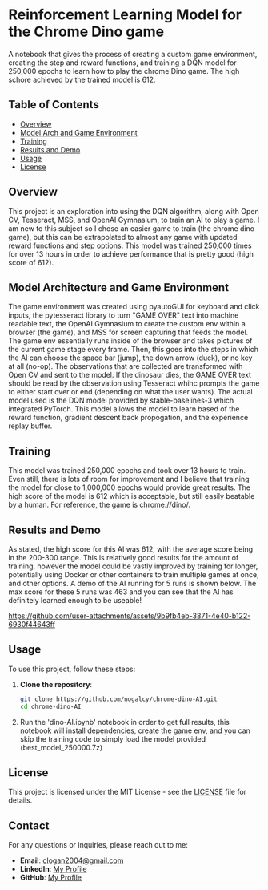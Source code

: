 # Reinforcement Learning Model for the Chrome Dino game

A notebook that gives the process of creating a custom game environment, creating the step and reward functions, and training a DQN model for 250,000 epochs to learn how to play the chrome Dino game. The high schore achieved by the trained model is 612.

## Table of Contents
- [Overview](#overview)
- [Model Arch and Game Environment](#model-architecture-and-game-environment)
- [Training](#training)
- [Results and Demo](#results-and-demo)
- [Usage](#usage)
- [License](#license)

## Overview

This project is an exploration into using the DQN algorithm, along with Open CV, Tesseract, MSS, and OpenAI Gymnasium, to train an AI to play a game. I am new to this subject so I chose an easier game to train (the chrome dino game), but this can be extrapolated to almost any game with updated reward functions and step options. This model was trained 250,000 times for over 13 hours in order to achieve performance that is pretty good (high score of 612).

## Model Architecture and Game Environment

The game environment was created using pyautoGUI for keyboard and click inputs, the pytesseract library to turn "GAME OVER" text into machine readable text, the OpenAI Gymnasium to create the custom env within a browser (the game), and MSS for screen capturing that feeds the model. The game env essentially runs inside of the browser and takes pictures of the current game stage every frame. Then, this goes into the steps in which the AI can choose the space bar (jump), the down arrow (duck), or no key at all (no-op). The observations that are collected are transformed with Open CV and sent to the model. If the dinosaur dies, the GAME OVER text should be read by the observation using Tesseract whihc prompts the game to either start over or end (depending on what the user wants). The actual model used is the DQN model provided by stable-baselines-3 which integrated PyTorch. This model allows the model to learn based of the reward function, gradient descent back propogation, and the experience replay buffer.

## Training

This model was trained 250,000 epochs and took over 13 hours to train. Even still, there is lots of room for improvement and I believe that training the model for close to 1,000,000 epochs would provide great results. The high score of the model is 612 which is acceptable, but still easily beatable by a human. For reference, the game is chrome://dino/.

## Results and Demo

As stated, the high score for this AI was 612, with the average score being in the 200-300 range. This is relatively good results for the amount of training, however the model could be vastly improved by training for longer, potentially using Docker or other containers to train multiple games at once, and other options. A demo of the AI running for 5 runs is shown below. The max score for these 5 runs was 463 and you can see that the AI has definitely learned enough to be useable!

https://github.com/user-attachments/assets/9b9fb4eb-3871-4e40-b122-6930f44643ff


## Usage

To use this project, follow these steps:

1. **Clone the repository**:
   ```bash
   git clone https://github.com/nogalcy/chrome-dino-AI.git
   cd chrome-dino-AI
2. Run the 'dino-AI.ipynb' notebook in order to get full results, this notebook will install dependencies, create the game env, and you can skip the training code to simply load the model provided (best_model_250000.7z)

## License

This project is licensed under the MIT License - see the [LICENSE](https://github.com/git/git-scm.com/blob/main/MIT-LICENSE.txt) file for details.

## Contact

For any questions or inquiries, please reach out to me:

- **Email**: clogan2004@gmail.com
- **LinkedIn**: [My Profile](https://www.linkedin.com/in/cy-logan/)
- **GitHub**: [My Profile](https://github.com/nogalcy)
